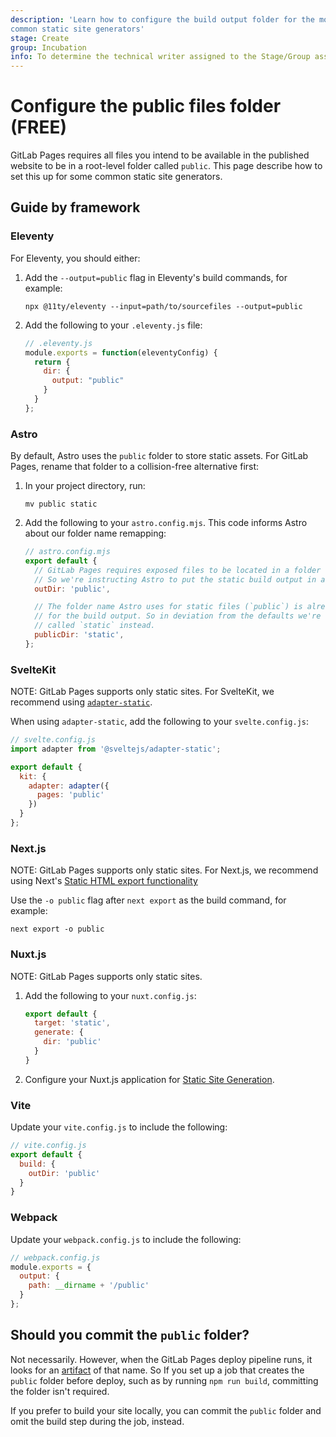 ```yaml
---
description: 'Learn how to configure the build output folder for the most
common static site generators'
stage: Create
group: Incubation
info: To determine the technical writer assigned to the Stage/Group associated with this page, see https://about.gitlab.com/handbook/product/ux/technical-writing/#assignments
---
```


# Configure the public files folder **(FREE)**

GitLab Pages requires all files you intend to be available in the published website to
be in a root-level folder called `public`. This page describe how
to set this up for some common static site generators.

## Guide by framework

### Eleventy

For Eleventy, you should either:

1. Add the `--output=public` flag in Eleventy's build commands, for example:

   `npx @11ty/eleventy --input=path/to/sourcefiles --output=public`

1. Add the following to your `.eleventy.js` file:

   ```javascript
   // .eleventy.js
   module.exports = function(eleventyConfig) {
     return {
       dir: {
         output: "public"
       }
     }
   };
   ```

### Astro

By default, Astro uses the `public` folder to store static assets. For GitLab Pages,
rename that folder to a collision-free alternative first:

1. In your project directory, run:

   ```shell
   mv public static
   ```

1. Add the following to your `astro.config.mjs`. This code informs Astro about
   our folder name remapping:

   ```javascript
   // astro.config.mjs
   export default {
     // GitLab Pages requires exposed files to be located in a folder called "public".
     // So we're instructing Astro to put the static build output in a folder of that name.
     outDir: 'public',

     // The folder name Astro uses for static files (`public`) is already reserved
     // for the build output. So in deviation from the defaults we're using a folder
     // called `static` instead.
     publicDir: 'static',
   };
   ```

### SvelteKit

NOTE:
GitLab Pages supports only static sites. For SvelteKit,
we recommend using [`adapter-static`](https://kit.svelte.dev/docs/adapters#supported-environments-static-sites).

When using `adapter-static`, add the following to your `svelte.config.js`:

```javascript
// svelte.config.js
import adapter from '@sveltejs/adapter-static';

export default {
  kit: {
    adapter: adapter({
      pages: 'public'
    })
  }
};
```

### Next.js

NOTE:
GitLab Pages supports only static sites. For Next.js, we
recommend using Next's [Static HTML export functionality](https://nextjs.org/docs/advanced-features/static-html-export)

Use the `-o public` flag after `next export` as the build command, for
example:

```shell
next export -o public
```

### Nuxt.js

NOTE:
GitLab Pages supports only static sites.

1. Add the following to your `nuxt.config.js`:

   ```javascript
   export default {
     target: 'static',
     generate: {
       dir: 'public'
     }
   }
   ```

1. Configure your Nuxt.js application for
   [Static Site Generation](https://nuxtjs.org/docs/features/deployment-targets#static-hosting).

### Vite

Update your `vite.config.js` to include the following:

```javascript
// vite.config.js
export default {
  build: {
    outDir: 'public'
  }
}
```

### Webpack

Update your `webpack.config.js` to include the following:

```javascript
// webpack.config.js
module.exports = {
  output: {
    path: __dirname + '/public'
  }
};
```

## Should you commit the `public` folder?

Not necessarily. However, when the GitLab Pages deploy pipeline runs, it looks
for an [artifact](../../../ci/pipelines/job_artifacts.md) of that name. So
If you set up a job that creates the `public` folder before deploy, such as by
running `npm run build`, committing the folder isn't required.

If you prefer to build your site locally, you can commit the `public` folder and
omit the build step during the job, instead.

